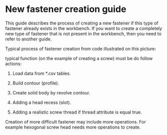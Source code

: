 # New fastener creation guide

This guide describes the process of creating a new fastener if this type of fastener already exists in the workbench. If you want to create a completely new type of fastener that is not present in the workbench, then you need to refer to another guide. 

Typical process of fastener creation from code illustrated on this picture:

typical function (on the example of creating a screw) must be do follow actions:

1. Load data from *.csv tables.

2. Build contour (profile).

3. Create solid body by revolve contour.

4. Adding a head recess (slot).

5. Adding a realistic screw thread if thread attribute is equal true.

Creation of more difficult fastener may include more operations. For example hexogonal screw head needs more operations to create.
